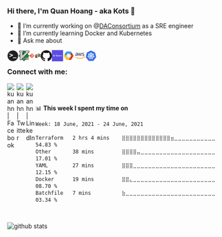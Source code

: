 ### Hi there, I'm Quan Hoang - aka Kots 👋

- 🔭 I’m currently working on @[DAConsortium][company] as a SRE engineer
- 🌱 I’m currently learning Docker and Kubernetes
- 💬 Ask me about
<img align="left" alt="Terminal" width="26px" src="https://raw.githubusercontent.com/github/explore/main/topics/terminal/terminal.png" />
<img align="left" alt="Vim" width="26px" src="https://raw.githubusercontent.com/github/explore/main/topics/vim/vim.png" />
<img align="left" alt="Git" width="26px" src="https://raw.githubusercontent.com/github/explore/main/topics/git/git.png" />
<img align="left" alt="GitHub" width="26px" src="https://raw.githubusercontent.com/github/explore/main/topics/github/github.png" />
<img align="left" alt="Terraform" width="26px" src="https://raw.githubusercontent.com/github/explore/main/topics/terraform/terraform.png" />
<img align="left" alt="Google Cloud Platform" width="26px" src="https://raw.githubusercontent.com/github/explore/main/topics/google-cloud/google-cloud.png" />
<img align="left" alt="Amazon Web Services" width="26px" src="https://raw.githubusercontent.com/github/explore/main/topics/aws/aws.png" />
<img align="left" alt="Kubernetes" width="26px" src="https://raw.githubusercontent.com/github/explore/main/topics/kubernetes/kubernetes.png" />

<br />

### Connect with me:

[<img align="left" alt="kuanhn | Facebook" width="22px" src="https://cdn.jsdelivr.net/npm/simple-icons@v3/icons/facebook.svg" />][facebook][<img align="left" alt="kuanhn | Twitter" width="22px" src="https://cdn.jsdelivr.net/npm/simple-icons@v3/icons/twitter.svg" />][twitter][<img align="left" alt="kuanhn | LinkedIn" width="22px" src="https://cdn.jsdelivr.net/npm/simple-icons@v3/icons/linkedin.svg" />][linkedin]

<br />
<br />

📊 **This week I spent my time on**
<!--START_SECTION:waka-->
```text
Week: 18 June, 2021 - 24 June, 2021

Terraform   2 hrs 4 mins    ⣿⣿⣿⣿⣿⣿⣿⣿⣿⣿⣿⣿⣿⣶⣀⣀⣀⣀⣀⣀⣀⣀⣀⣀⣀   54.83 % 
Other       38 mins         ⣿⣿⣿⣿⣤⣀⣀⣀⣀⣀⣀⣀⣀⣀⣀⣀⣀⣀⣀⣀⣀⣀⣀⣀⣀   17.01 % 
YAML        27 mins         ⣿⣿⣿⣀⣀⣀⣀⣀⣀⣀⣀⣀⣀⣀⣀⣀⣀⣀⣀⣀⣀⣀⣀⣀⣀   12.15 % 
Docker      19 mins         ⣿⣿⣄⣀⣀⣀⣀⣀⣀⣀⣀⣀⣀⣀⣀⣀⣀⣀⣀⣀⣀⣀⣀⣀⣀   08.70 % 
Batchfile   7 mins          ⣷⣀⣀⣀⣀⣀⣀⣀⣀⣀⣀⣀⣀⣀⣀⣀⣀⣀⣀⣀⣀⣀⣀⣀⣀   03.34 % 
```
<!--END_SECTION:waka-->

<br />

![github stats]


[facebook]: https://www.facebook.com/iamkots/
[twitter]: https://twitter.com/quannhathoang
[linkedin]: https://www.linkedin.com/in/quanhoangnhat/
[github stats]: https://github-readme-stats.vercel.app/api?username=kuanhn&count_private=true&show_icons=true&hide=stars
[company]: https://github.com/DAConsortium

